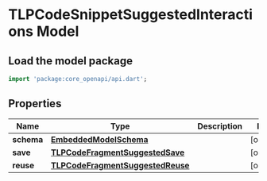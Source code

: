# TLPCodeSnippetSuggestedInteractions Model

## Load the model package
```dart
import 'package:core_openapi/api.dart';
```

## Properties
Name | Type | Description | Notes
------------ | ------------- | ------------- | -------------
**schema** | [**EmbeddedModelSchema**](EmbeddedModelSchema) |  | [optional] 
**save** | [**TLPCodeFragmentSuggestedSave**](TLPCodeFragmentSuggestedSave) |  | [optional] 
**reuse** | [**TLPCodeFragmentSuggestedReuse**](TLPCodeFragmentSuggestedReuse) |  | [optional] 




